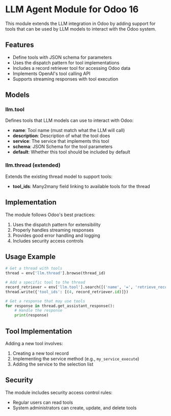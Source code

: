 # LLM Agent Module for Odoo 16

This module extends the LLM integration in Odoo by adding support for tools that can be used by LLM models to interact with the Odoo system.

## Features

- Define tools with JSON schema for parameters
- Uses the dispatch pattern for tool implementations
- Includes a record retriever tool for accessing Odoo data
- Implements OpenAI's tool calling API
- Supports streaming responses with tool execution

## Models

### llm.tool

Defines tools that LLM models can use to interact with Odoo:

- **name**: Tool name (must match what the LLM will call)
- **description**: Description of what the tool does
- **service**: The service that implements this tool
- **schema**: JSON Schema for the tool parameters
- **default**: Whether this tool should be included by default

### llm.thread (extended)

Extends the existing thread model to support tools:

- **tool_ids**: Many2many field linking to available tools for the thread

## Implementation

The module follows Odoo's best practices:

1. Uses the dispatch pattern for extensibility
2. Properly handles streaming responses
3. Provides good error handling and logging
4. Includes security access controls

## Usage Example

```python
# Get a thread with tools
thread = env['llm.thread'].browse(thread_id)

# Add a specific tool to the thread
record_retriever = env['llm.tool'].search([('name', '=', 'retrieve_records')])
thread.write({'tool_ids': [(4, record_retriever.id)]})

# Get a response that may use tools
for response in thread.get_assistant_response():
    # Handle the response
    print(response)
```

## Tool Implementation

Adding a new tool involves:

1. Creating a new tool record
2. Implementing the service method (e.g., `my_service_execute`)
3. Adding the service to the selection list

## Security

The module includes security access control rules:

- Regular users can read tools
- System administrators can create, update, and delete tools
